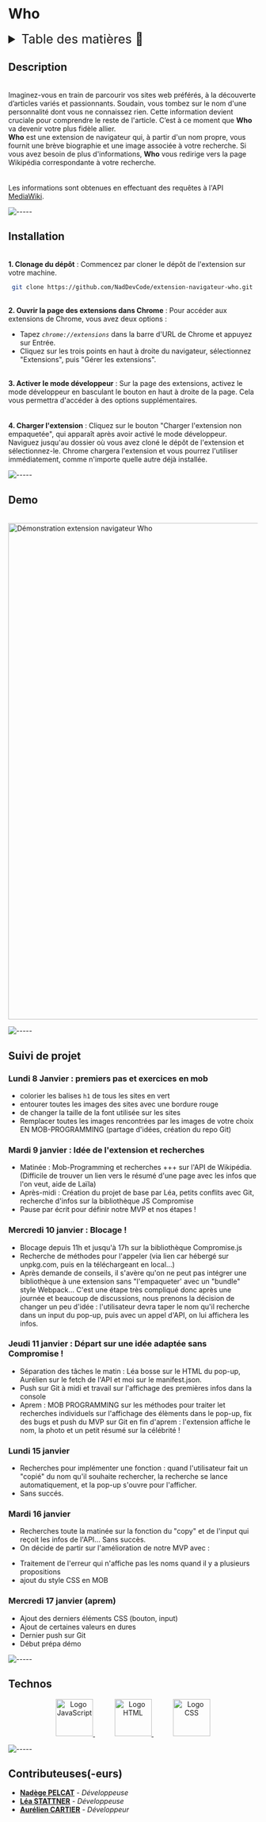 # Who

<details>
<summary style="font-size: 25px">Table des matières 📖</summary>

- [On Meuble](#who)
  - [Description](#description)
  - [Installation](#installation)
  - [Demo](#demo)
  - [Suivi de projet](#suivi-de-projet)
  - [Technos](#technos)

</details>

## Description

<br/>
Imaginez-vous en train de parcourir vos sites web préférés, à la découverte d’articles variés et passionnants. Soudain, vous tombez sur le nom d'une personnalité dont vous ne connaissez rien. Cette information devient cruciale pour comprendre le reste de l'article.
C’est à ce moment que <strong>Who</strong> va devenir votre plus fidèle allier.

<br/>
<strong>Who</strong> est une extension de navigateur qui, à partir d'un nom propre, vous fournit une brève biographie et une image associée à votre recherche. Si vous avez besoin de plus d'informations, <strong>Who</strong> vous redirige vers la page Wikipédia correspondante à votre recherche.
<br/>
<br/>
<br/>
Les informations sont obtenues en effectuant des requêtes à l'API <a href="https://www.mediawiki.org/wiki/API:Main_page/fr">MediaWiki</a>.

![-----](https://raw.githubusercontent.com/andreasbm/readme/master/assets/lines/solar.png)

## Installation

<br/>
<strong>1. Clonage du dépôt</strong> : Commencez par cloner le dépôt de l'extension sur votre machine.

 ```sh
  git clone https://github.com/NadDevCode/extension-navigateur-who.git
  ```

<br/>
<strong>2. Ouvrir la page des extensions dans Chrome</strong> : Pour accéder aux extensions de Chrome, vous avez deux options :

* Tapez *`chrome://extensions`* dans la barre d'URL de Chrome et appuyez sur Entrée.
* Cliquez sur les trois points en haut à droite du navigateur, sélectionnez "Extensions", puis "Gérer les extensions".

<br/>
<strong>3. Activer le mode développeur</strong> : Sur la page des extensions, activez le mode développeur en basculant le bouton en haut à droite de la page. Cela vous permettra d'accéder à des options supplémentaires.

<br/>
<br/>
<br/>
<strong>4. Charger l'extension</strong> : Cliquez sur le bouton "Charger l'extension non empaquetée", qui apparaît après avoir activé le mode développeur.
Naviguez jusqu'au dossier où vous avez cloné le dépôt de l'extension et sélectionnez-le. Chrome chargera l'extension et vous pourrez l'utiliser immédiatement, comme n'importe quelle autre déjà installée.

![-----](https://raw.githubusercontent.com/andreasbm/readme/master/assets/lines/solar.png)

## Demo

<br/>
 <img width="1000px" src='https://drive.google.com/uc?export=view&id=1q4iuEJapchpBAW5dy_wG5lTclGvnEQb_'  alt="Démonstration extension navigateur Who">

 ![-----](https://raw.githubusercontent.com/andreasbm/readme/master/assets/lines/solar.png)

## Suivi de projet

### Lundi 8 Janvier : premiers pas et exercices en mob

- colorier les balises `h1` de tous les sites en vert
- entourer toutes les images des sites avec une bordure rouge
- de changer la taille de la font utilisée sur les sites
- Remplacer toutes les images rencontrées par les images de votre choix
  EN MOB-PROGRAMMING (partage d'idées, création du repo Git)

### Mardi 9 janvier : Idée de l'extension et recherches

- Matinée : Mob-Programming et recherches +++ sur l'API de Wikipédia. (Difficile de trouver un lien vers le résumé d'une page avec les infos que l'on veut, aide de Laïla)
- Après-midi : Création du projet de base par Léa, petits conflits avec Git, recherche d'infos sur la bibliothèque JS Compromise
- Pause par écrit pour définir notre MVP et nos étapes !

### Mercredi 10 janvier : Blocage !

- Blocage depuis 11h et jusqu'à 17h sur la bibliothèque Compromise.js
- Recherche de méthodes pour l'appeler (via lien car hébergé sur unpkg.com, puis en la téléchargeant en local...)
- Après demande de conseils, il s'avère qu'on ne peut pas intégrer une bibliothèque à une extension sans "l'empaqueter' avec un "bundle" style Webpack... C'est une étape très compliqué donc après une journée et beaucoup de discussions, nous prenons la décision de changer un peu d'idée : l'utilisateur devra taper le nom qu'il recherche dans un input du pop-up, puis avec un appel d'API, on lui affichera les infos.

### Jeudi 11 janvier : Départ sur une idée adaptée sans Compromise !

- Séparation des tâches le matin : Léa bosse sur le HTML du pop-up, Aurélien sur le fetch de l'API et moi sur le manifest.json.
- Push sur Git à midi et travail sur l'affichage des premières infos dans la console
- Aprem : MOB PROGRAMMING sur les méthodes pour traiter let recherches individuels sur l'affichage des élèments dans le pop-up, fix des bugs et push du MVP sur Git en fin d'aprem : l'extension affiche le nom, la photo et un petit résumé sur la célébrité !

### Lundi 15 janvier

- Recherches pour implémenter une fonction : quand l'utilisateur fait un "copié" du nom qu'il souhaite rechercher, la recherche se lance automatiquement, et la pop-up s'ouvre pour l'afficher.
- Sans succés.

### Mardi 16 janvier

- Recherches toute la matinée sur la fonction du "copy" et de l'input qui reçoit les infos de l'API... Sans succès.
- On décide de partir sur l'amélioration de notre MVP avec :

* Traitement de l'erreur qui n'affiche pas les noms quand il y a plusieurs propositions
* ajout du style CSS en MOB

### Mercredi 17 janvier (aprem)

- Ajout des derniers éléments CSS (bouton, input)
- Ajout de certaines valeurs en dures
- Dernier push sur Git
- Début prépa démo

![-----](https://raw.githubusercontent.com/andreasbm/readme/master/assets/lines/solar.png)

## Technos

<p align="center"> 
    <a href="https://developer.mozilla.org/fr/docs/Web/HTML" target="_blank" rel="noreferrer">
        <img width="75px" src='https://drive.google.com/uc?export=view&id=1h0n8nbhB3bJXcUGRGHyHG7ZI2EZo6VhW'  alt="Logo JavaScript">
    </a>
     &nbsp &nbsp &nbsp &nbsp &nbsp
    <a href="https://developer.mozilla.org/fr/docs/Web/HTML" target="_blank" rel="noreferrer">
        <img width="75px" src='https://drive.google.com/uc?export=view&id=10K18tSqjh9QIOyjatPgJhNQXKkTlDZS8'  alt="Logo HTML">
    </a>
     &nbsp &nbsp &nbsp &nbsp &nbsp
    <a  href="https://developer.mozilla.org/fr/docs/Web/CSS" target="_blank" rel="noreferrer">
        <img width="75px" src='https://drive.google.com/uc?export=view&id=1RQZJzDAGW39RFxPbXlObZU4XY3a1e4n7'  alt="Logo CSS">
    </a>
</p>

![-----](https://raw.githubusercontent.com/andreasbm/readme/master/assets/lines/solar.png)

## Contributeuses(-eurs)

- [**Nadège PELCAT**](https://github.com/npelcat) - *Développeuse*
- [**Léa STATTNER**](https://github.com/Lea9723) - *Développeuse*
- [**Aurélien CARTIER**](https://github.com/NadDevCode) - *Développeur*
